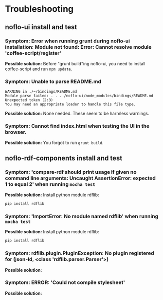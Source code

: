 # Troubleshooting

## noflo-ui install and test

### Symptom: Error when running grunt during noflo-ui installation: Module not found: Error: Cannot resolve module 'coffee-script/register'
**Possible solution:** Before "grunt build"ing noflo-ui, you need to install coffee-script and run ```npm update```.

### Symptom: Unable to parse README.md
```
WARNING in ./~/bindings/README.md
Module parse failed: . . . /noflo-ui/node_modules/bindings/README.md Unexpected token (2:3)
You may need an appropriate loader to handle this file type.
```

**Possible solution:** None needed.  These seem to be harmless warnings.


### Symptom: Cannot find index.html when testing the UI in the browser.

**Possible solution:** You forgot to run ```grunt build```.


## noflo-rdf-components install and test

### Symptom: 'compare-rdf should print usage if given no command line arguments: Uncaught AssertionError: expected 1 to equal 2' when running ```mocha test```

**Possible solution:** Install python module rdflib:
```bash
pip install rdflib
```


### Symptom: 'ImportError: No module named rdflib' when running ```mocha test```

**Possible solution:** Install python module rdflib:
```bash
pip install rdflib
```


### Symptom: rdflib.plugin.PluginException: No plugin registered for (json-ld, <class 'rdflib.parser.Parser'>)

**Possible solution:** 


### Symptom: ERROR:  'Could not compile stylesheet'

**Possible solution:**
